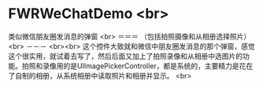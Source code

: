 # FWRWeChatDemo \<br>

类似微信朋友圈发消息的弹窗 \<br>
＝＝＝
（包括拍照摄像和从相册选择照片）\<br>
－－－
\<br>\<br>
这个控件大致就和微信中朋友圈发消息的那个弹窗，感觉这个很实用，就试着去写了，然后后面又加上了拍照录像和从相册中选图片的功能。拍照和录像用的是UIImagePickerController，都是系统的，主要精力是花在了自制的相册，从系统相册中读取照片和相册并显示。 \<br>
